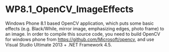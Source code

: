 # WP8.1_OpenCV_ImageEffects
Windows Phone 8.1 based OpenCV application, which puts some basic effects (e.g. Black/While, mirror image, emphasizing edges, photo frame) to an image. In order to compile this source code, you need to build OpenCV for windows phone from https://github.com/Microsoft/opencv, and use Visual Studio Ultimate 2013 + .NET Framework 4.5.

